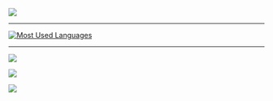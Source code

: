 [![](https://readme-typing-svg.herokuapp.com?duration=3000&lines=Hello!;Welcome+to+my+profile!;Check+out+my+repo+;Look+at+my+stats+below+%F0%9F%91%87+)](https://kaladin.dev)  

---

[![Most Used Languages](https://github-readme-stats.vercel.app/api/top-langs/?username=0xdeadcell&hide_progress=true&langs_count=12)](https://github.com/0xdeadcell/github-readme-stats)

---
[![](https://komarev.com/ghpvc/?username=0xdeadcell&style=for-the-badge)](https://kaladin.dev)  

[![](https://github-readme-stats.vercel.app/api?username=0xdeadcell&show_icons=true&bg_color=00000000&border_color=aaaaaa88&text_color=888888&custom_title=Stats)](https://kaladin.dev)  

[![](https://github-readme-stats.vercel.app/api/top-langs/?username=0xdeadcell&bg_color=00000000&border_color=aaaaaa88&text_color=888888)](https://kaladin.dev)

